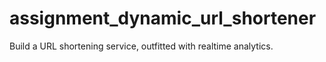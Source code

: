 # assignment_dynamic_url_shortener
Build a URL shortening service, outfitted with realtime analytics.
